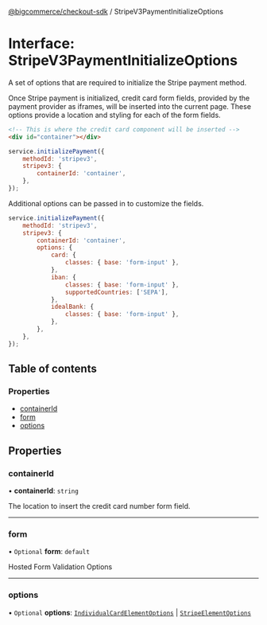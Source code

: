 [@bigcommerce/checkout-sdk](../README.md) / StripeV3PaymentInitializeOptions

# Interface: StripeV3PaymentInitializeOptions

A set of options that are required to initialize the Stripe payment method.

Once Stripe payment is initialized, credit card form fields, provided by the
payment provider as iframes, will be inserted into the current page. These
options provide a location and styling for each of the form fields.

```html
<!-- This is where the credit card component will be inserted -->
<div id="container"></div>
```

```js
service.initializePayment({
    methodId: 'stripev3',
    stripev3: {
        containerId: 'container',
    },
});
```

Additional options can be passed in to customize the fields.

```js
service.initializePayment({
    methodId: 'stripev3',
    stripev3: {
        containerId: 'container',
        options: {
            card: {
                classes: { base: 'form-input' },
            },
            iban: {
                classes: { base: 'form-input' },
                supportedCountries: ['SEPA'],
            },
            idealBank: {
                classes: { base: 'form-input' },
            },
        },
    },
});
```

## Table of contents

### Properties

- [containerId](StripeV3PaymentInitializeOptions.md#containerid)
- [form](StripeV3PaymentInitializeOptions.md#form)
- [options](StripeV3PaymentInitializeOptions.md#options)

## Properties

### containerId

• **containerId**: `string`

The location to insert the credit card number form field.

___

### form

• `Optional` **form**: `default`

Hosted Form Validation Options

___

### options

• `Optional` **options**: [`IndividualCardElementOptions`](IndividualCardElementOptions.md) \| [`StripeElementOptions`](../README.md#stripeelementoptions)

